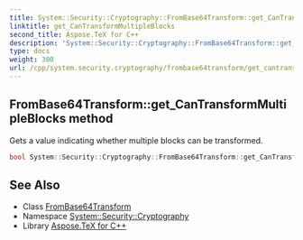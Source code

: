 ```yaml
---
title: System::Security::Cryptography::FromBase64Transform::get_CanTransformMultipleBlocks method
linktitle: get_CanTransformMultipleBlocks
second_title: Aspose.TeX for C++
description: 'System::Security::Cryptography::FromBase64Transform::get_CanTransformMultipleBlocks method. Gets a value indicating whether multiple blocks can be transformed in C++.'
type: docs
weight: 300
url: /cpp/system.security.cryptography/frombase64transform/get_cantransformmultipleblocks/
---
```

## FromBase64Transform::get_CanTransformMultipleBlocks method


Gets a value indicating whether multiple blocks can be transformed.

```cpp
bool System::Security::Cryptography::FromBase64Transform::get_CanTransformMultipleBlocks()
```

## See Also

* Class [FromBase64Transform](../)
* Namespace [System::Security::Cryptography](../../)
* Library [Aspose.TeX for C++](../../../)
